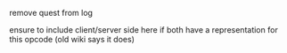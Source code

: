 remove quest from log

ensure to include client/server side here if both have a representation for this opcode (old wiki says it does)
